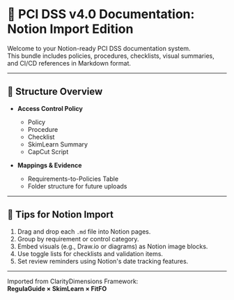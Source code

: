
# 📘 PCI DSS v4.0 Documentation: Notion Import Edition

Welcome to your Notion-ready PCI DSS documentation system.  
This bundle includes policies, procedures, checklists, visual summaries, and CI/CD references in Markdown format.

---

## 📂 Structure Overview

- **Access Control Policy**
  - Policy
  - Procedure
  - Checklist
  - SkimLearn Summary
  - CapCut Script

- **Mappings & Evidence**
  - Requirements-to-Policies Table
  - Folder structure for future uploads

---

## 🧠 Tips for Notion Import

1. Drag and drop each `.md` file into Notion pages.
2. Group by requirement or control category.
3. Embed visuals (e.g., Draw.io or diagrams) as Notion image blocks.
4. Use toggle lists for checklists and validation items.
5. Set review reminders using Notion's date tracking features.

---

Imported from ClarityDimensions Framework:  
**RegulaGuide × SkimLearn × FitFO**
